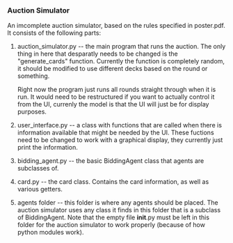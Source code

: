 ### Auction Simulator

An imcomplete auction simulator, based on the rules specified in poster.pdf. It consists of
the following parts:

1. auction_simulator.py -- the main program that runs the auction. The only thing
    in here that desparatly needs to be changed is the "generate_cards" function. Currently
    the function is completely random, it should be modified to use different decks based on the
    round or something.
    
    Right now the program just runs all rounds straight through when it is run. It would need
    to be restructured if you want to actually control it from the UI, currenly the model is
    that the UI will just be for display purposes.
    
2. user_interface.py -- a class with functions that are called when there is information
    available that might be needed by the UI. These fuctions need to be changed to work with
    a graphical display, they currently just print the information.
    
3. bidding_agent.py -- the basic BiddingAgent class that agents are subclasses of.

4. card.py -- the card class. Contains the card information, as well as various getters.

5. agents folder -- this folder is where any agents should be placed. The auction simulator
    uses any class it finds in this folder that is a subclass of BiddingAgent. Note that the
    empty file __init__.py must be left in this folder for the auction simulator to work
    properly (because of how python modules work).
